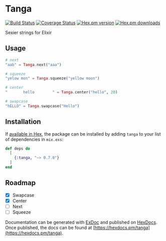 # Tanga

[![Build Status](https://travis-ci.org/ahtung/tanga.ex.svg?branch=master)](https://travis-ci.org/ahtung/tanga.ex)
[![Coverage Status](https://coveralls.io/repos/ahtung/tanga.ex/badge.svg?branch=master)](https://coveralls.io/r/ahtung/tanga.ex?branch=master)
[![Hex.pm version](https://img.shields.io/hexpm/v/tanga.svg?style=flat-square)](https://hex.pm/packages/tanga)
[![Hex.pm downloads](https://img.shields.io/hexpm/dt/tanga.svg)](https://hex.pm/packages/tanga)

Sexier strings for Elixir

## Usage

```elixir
# next
"aab" = Tanga.next("aaa")

# squeeze
"yelow mon" = Tanga.squeeze("yellow moon")

# center
"       hello        " = Tanga.center("hello", 20)

# swapcase
"hELLO" = Tanga.swapcase("Hello")
```

## Installation

If [available in Hex](https://hex.pm/docs/publish), the package can be installed
by adding `tanga` to your list of dependencies in `mix.exs`:

```elixir
def deps do
  [
    {:tanga, "~> 0.7.0"}
  ]
end
```

## Roadmap

- [x] Swapcase
- [x] Center
- [ ] Next
- [ ] Squeeze

Documentation can be generated with [ExDoc](https://github.com/elixir-lang/ex_doc)
and published on [HexDocs](https://hexdocs.pm). Once published, the docs can
be found at [https://hexdocs.pm/tanga](https://hexdocs.pm/tanga).
